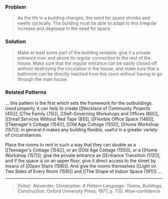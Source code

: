 ### Problem
>As the life in a building changes, the need for space shrinks and swells cyclically. The building must be able to adapt to this irregular increase and degrease in the need for space.

### Solution
>Make at least some part of the building rentable: give it a private entrance over and above its regular connection to the rest of the house. Make sure that the regular entrance can be easily closed off without destroying the circulation in the house, and make sure that a bathroom can be directly reached from this room without having to go through the main house.

### Related Patterns
... this pattern is the first which sets the framework for the outbuildings. Used properly, it can help to create [[Necklace of Community Projects (45)]], [[The Family (75)]], [[Self-Governing Workshops and Offices (80)]], [[Small Services Without Red Tape (81)]], [[Flexible Office Space (146)]], [[Teenager's Cottage (154)]], [[Old Age Cottage (155)]], [[Home Workshop (157)]]: in general it makes any building flexible, useful in a greater variety of circumstances.

Place the rooms to rent in such a way that they can double as a [[Teenager's Cottage (154)]], or an [[Old Age Cottage (155)]], or a [[Home Workshop (157)]]; give the private entrance an [[Entrance Transition (112)]], and if the space is on an upper floor, give it direct access to the street by means of [[Open Stairs (158)]]. And give the rooms themselves [[Light on Two Sides of Every Room (159)]] and [[The Shape of Indoor Space (191)]] ...

---
> [!cite]- Alexander, Christopher. _A Pattern Language: Towns, Buildings, Construction_. Oxford University Press, 1977, p. 720.
> #low-confidence 